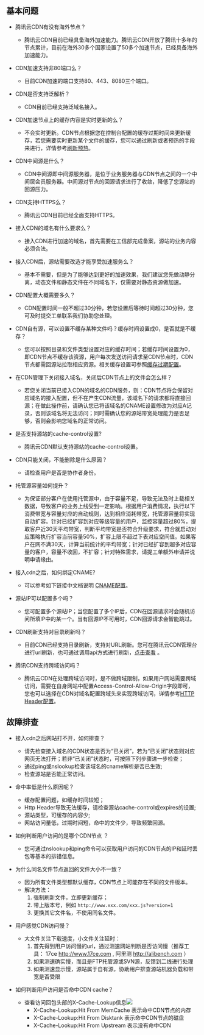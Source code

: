 ## 基本问题

+ 腾讯云CDN有没有海外节点？
	+ 腾讯云CDN目前已经具备海外加速能力。腾讯云CDN开放了腾讯十多年的节点累计，目前在海外30多个国家设置了50多个加速节点，已经具备海外加速能力。

+ CDN加速支持非80端口么？
	+ 目前CDN加速的端口支持80、443、8080三个端口。

+ CDN是否支持泛解析？
	+ CDN目前已经支持泛域名接入。

+ CDN加速节点上的缓存内容是实时更新的么？
	+ 不会实时更新。CDN节点根据您在控制台配置的缓存过期时间来更新缓存，若您需要实时更新某个文件的缓存，您可以通过刷新或者预热的手段来进行，详情参考[刷新预热](https://www.qcloud.com/document/product/228/6299)。

+ CDN中间源是什么？
	+ CDN中间源即中间源服务器，是位于业务服务器与CDN节点之间的一个中间层会员服务器。中间源对节点的回源请求进行了收敛，降低了您源站的回源压力。

+ CDN支持HTTPS么？
	+ 腾讯云CDN目前已经全面支持HTTPS。

+ 接入CDN的域名有什么要求么？
	+ 接入CDN进行加速的域名，首先需要在工信部完成备案，源站的业务内容必须合法。

+ 接入CDN后，源站需要改造才能享受加速服务么？
	+ 基本不需要，但是为了能够达到更好的加速效果，我们建议您先做动静分离，动态文件和静态文件在不同域名下，仅需要对静态资源做加速。

+ CDN配置大概需要多久？
	+ CDN配置时间一般不超过30分钟，若您设置后等待时间超过30分钟，您可及时提交工单联系我们协助您处理。

+ CDN自有源，可以设置不缓存某种文件吗？缓存时间设置成0，是否就是不缓存？
	+ 您可以按照目录和文件类型设置对应的缓存时间；若缓存时间设置为0，即CDN节点不缓存该资源，用户每次发送访问请求至CDN节点时，CDN节点都需回源站拉取相应资源。相关缓存设置可参照[缓存过期配置](https://www.qcloud.com/document/product/228/6290)。

+ 在CDN管理下关闭接入域名，关闭后CDN节点上的文件会怎么样？
	+ 若您关闭当前已接入CDN的域名的CDN服务，则：CDN节点将会保留对应域名的接入配置，但不在产生CDN流量，该域名下的请求都将直接回源；在做此操作前，请确认您已将该域名的CNAME设置修改为对应A记录，否则该域名将无法访问；同时需确认您的源站带宽处理能力是否足够，否则会影响您域名的正常访问。

+ 是否支持源站的cache-control设置?
	+ 腾讯云CDN默认支持源站的cache-control设置。

+ CDN只能关闭，不能删除是什么原因？
	+ 请检查用户是否是协作者身份。

+ 托管源容量如何提升？
	+ 为保证部分客户在使用托管源中，由于容量不足，导致无法及时上载相关数据，导致客户的业务上线受到一定影响。根据用户消费情况，执行以下消费带宽与容量对应的自动规则，达到相应消耗带宽，托管源容量将实现自动扩容。针对已经扩容到对应等级容量的用户，监控容量超过80%，提取客户近30天平均带宽，判断平均带宽是否符合升级要求，符合就启动对应策略执行扩容当前容量50%，扩容上限不超过下表对应空间值。如果客户在网不满30天，计算当前统计的平均带宽；针对已经扩容到超多对应容量的客户，容量不收回，不扩容；针对特殊需求，请提工单额外申请并说明申请缘由。

+ 接入cdn之后，如何绑定CNAME?
	+ 可以参考如下链接中文档说明 [CNAME配置](https://www.qcloud.com/document/product/228/3121)。

+ 源站IP可以配置多个吗？
	+ 您可配置多个源站IP；当您配置了多个IP后，CDN在回源请求时会随机访问所填IP中的某一个。当有回源IP不可用时，CDN回源请求会智能跳过。

+ CDN刷新支持对目录刷新吗？
	+ 目前CDN已经支持目录刷新，支持对URL刷新。您可在腾讯云CDN管理台进行url刷新，也可通过调用api方式进行刷新，[点击查看](https://www.qcloud.com/document/product/228/3946) 。

+ 腾讯CDN支持跨域访问吗？
	+ 腾讯云CDN在处理跨域访问时，是不做跨域限制，如果用户网站需要跨域访问，需要在自身网站中配置Access-Control-Allow-Origin字段即可，您也可以选择在CDN对域名配置跨域头来实现跨域访问，详情参考[HTTP Header配置](https://www.qcloud.com/document/product/228/6296)。

## 故障排查

+ 接入cdn之后网站打不开，如何排查？
	+ 请先检查接入域名的CDN状态是否为“已关闭”，若为“已关闭”状态则对应网页无法打开；若非“已关闭”状态时，可按照下列步骤进一步检查；
	+ 通过ping或nslookup检查该域名的cname解析是否已生效;
	+ 检查源站是否能正常访问。

+ 命中率低是什么原因呢？
	+ 缓存配置问题，如缓存时间较短；
	+ Http Header导致无法缓存，请检查源站cache-control或expires的设置;
	+ 源站类型，可缓存的内容少;
	+ 网站访问量低，过期时间短，命中的文件少，导致频繁回源。

+ 如何判断用户访问的是哪个CDN节点 ？
	+ 您可通过nslookup和ping命令可以获取用户访问的CDN节点的IP和延时丢包等基本的排错信息。

+ 为什么同名文件节点返回的文件大小不一致？
	+ 因为所有文件类型都默认缓存，CDN节点上可能存在不同的文件版本。
	+ 解决方法：
		1. 强制刷新文件，立即更新缓存；
		2. 带上版本号，例如 ```http://www.xxx.com/xxx.js?version=1```
		3. 更换其它文件名，不使用同名文件。

+ 用户感觉CDN访问慢？
	+ 大文件关注下载速度，小文件关注延时：
		1. 首先得到用户访问慢的url，通过测速网站判断是否访问慢（推荐工具： 17ce http://www.17ce.com , 阿里测 http://alibench.com ）
		2. 如果测速确实慢，而且是FTP托管源或SVN源，反馈到二线进行处理
		3. 如果测速显示慢，源站属于自有源，协助用户排查源站机器负载和带宽是否受限

+ 如何判断用户访问是否命中CDN cache？
	+ 查看访问回包头部的X-Cache-Lookup信息![](https://mccdn.qcloud.com/static/img/b28aa4df70343f6bd74290a1f0b85ab7/image.png)
		+ X-Cache-Lookup:Hit From MemCache 表示命中CDN节点的内存
		+ X-Cache-Lookup:Hit From Disktank 表示命中CDN节点的磁盘
		+ X-Cache-Lookup:Hit From Upstream 表示没有命中CDN











